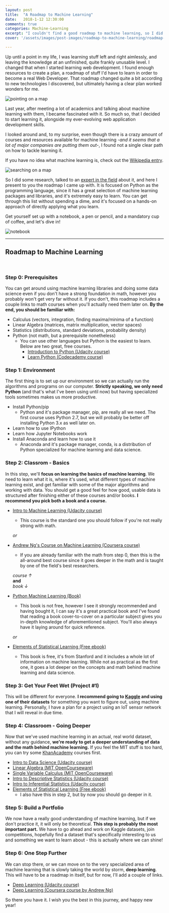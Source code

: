 ```yaml
---
layout: post
title:  "A Roadmap to Machine Learning"
date:   2018-1-12 12:30:00
comments: true
categories: Machine-Learning
excerpt: "I couldn't find a good roadmap to machine learning, so I did some research and created my own."
cover: '/assets/images/post-images/roadmap-to-machine-learning/roadmap-to-machine-learning.jpg'

---
```


Up until a point in my life, I was learning stuff left and right aimlessly, and leaving the knowledge at an unfinished, quite frankly unusable level.
I changed that when I started learning web development. I found enough resources to create a plan, a roadmap of stuff I'd have to learn in order to become a real Web Developer.
That roadmap changed quite a bit according to new technologies I discovered, but ultimately having a clear plan worked wonders for me.

![pointing on a map](/assets/images/post-images/roadmap-to-machine-learning/map1.jpg)

Last year, after meeting a lot of academics and talking about machine learning with them, I became fascinated with it. So much so, that I decided to start learning it, alongside my ever-evolving web application development skills.

I looked around and, to my surprise, even though there is a crazy amount of courses and resources available for machine learning *-and it seems that a lot of major companies are putting them out-*, I found not a single clear path on how to tackle learning it.

If you have no idea what machine learning is, check out the [Wikipedia entry](https://en.wikipedia.org/wiki/Machine_learning).

![searching on a map](/assets/images/post-images/roadmap-to-machine-learning/map2.jpeg)

So I did some research, talked to an [expert in the field](https://ispscientist.wordpress.com) about it, and here I present to you the roadmap I came up with. It is focused on Python as the programming language, since it has a great selection of machine learning packages and libraries, and it's extremely easy to learn. You can get through this list without spending a dime, and it's focused on a hands-on approach of directly applying what you learn.

Get yourself set up with a notebook, a pen or pencil, and a mandatory cup of coffee, and let's dive in!

![notebook](/assets/images/post-images/roadmap-to-machine-learning/map3.jpg) 

***

## Roadmap to Machine Learning

<br>

### Step 0: Prerequisites

You can get around using machine learning libraries and doing some data science even if you don't have a strong foundation in math, however you probably won't get very far without it. If you don't, this roadmap includes a couple links to math courses when you'll actually need them later on. **By the end, you should be familiar with:**

* Calculus (vectors, integration, finding maxima/minima of a function)
* Linear Algebra (matrices, matrix multiplication, vector spaces)
* Statistics (distributions, standard deviations, probability density)
* Python (not math, but a prerequisite nonetheless)
    - You can use other languages but Python is the easiest to learn. Below are two great, free courses.
        - [Introduction to Python (Udacity course)](https://www.udacity.com/course/introduction-to-python--ud1110)
        - [Learn Python (Codecademy course)](https://www.codecademy.com/learn/learn-python)

### Step 1: Environment

The first thing is to set up our environment so we can actually run the algorithms and programs on our computer. **Strictly speaking, we only need Python** (and that's what I've been using until now) but having specialized tools sometimes makes us more productive.

* Install Python/pip
    - Python and it's package manager, pip, are really all we need. The first course uses Python 2.7, but we will probably be better off installing Python 3.x as well later on.
* Learn how to use IPython
* Learn how Jupyter Notebooks work
* Install Anaconda and learn how to use it
    - Anaconda and it's package manager, conda, is a distribution of Python specialized for machine learning and data science.

### Step 2: Classrom - Basics

In this step, we'll **focus on learning the basics of machine learning**. We need to learn what it is, where it's used, what different types of machine learning exist, and get familiar with some of the major algorithms and working with data. You should get a good feel for how good, usable data is structured after finishing either of these courses and/or books. **I recommend you pick both a book and a course.**

* [Intro to Machine Learning (Udacity course)](https://www.udacity.com/course/intro-to-machine-learning--ud120)
    - This course is the standard one you should follow if you're not really strong with math.

    *or*

* [Andrew Ng's Course on Machine Learning (Coursera course)](https://www.coursera.org/learn/machine-learning)
    - If you are already familiar with the math from step 0, then this is the all-around best course since it goes deeper in the math and is taught by one of the field's best researchers.

    *course &uarr;*
    <br>
    **and**
    <br>
    *book &darr;*

* [Python Machine Learning (Book)](https://www.amazon.com/Python-Machine-Learning-scikit-learn-TensorFlow/dp/1787125939)
    - This book is not free, however I see it strongly recommended and having bought it, I can say it's a great practical book and I've found that reading a book cover-to-cover on a particular subject gives you in-depth knowledge of aforementioned subject. You'll also always have it laying around for quick reference.

    *or*

* [Elements of Statistical Learning (Free ebook)](https://web.stanford.edu/~hastie/Papers/ESLII.pdf)
    - This book is free, it's from Stanford and it includes a whole lot of information on machine learning. While not as practical as the first one, it goes a lot deeper on the concepts and math behind machine learning and data science.


### Step 3: Get Your Feet Wet (Project #1)

This will be different for everyone. **I recommend going to [Kaggle](https://www.kaggle.com/) and using one of their datasets** for something you want to figure out, using machine learning. Personally, I have a plan for a project using an IoT sensor network that I will reveal in due time.

### Step 4: Classroom - Going Deeper

Now that we've used machine learning in an actual, real world dataset, without any guidance, **we're ready to get a deeper understanding of data and the math behind machine learning.** If you feel the MIT stuff is too hard, you can try some [KhanAcademy](https://www.khanacademy.org/) courses first.

* [Intro to Data Science (Udacity course)](https://www.udacity.com/course/intro-to-data-science--ud359)
* [Linear Algebra (MIT OpenCourseware)](https://ocw.mit.edu/courses/mathematics/18-06-linear-algebra-spring-2010/)
* [Single Variable Calculus (MIT OpenCourseware)](https://ocw.mit.edu/courses/mathematics/18-01sc-single-variable-calculus-fall-2010/)
* [Intro to Descriptive Statistics (Udacity course)](https://www.udacity.com/course/intro-to-descriptive-statistics--ud827)
* [Intro to Inferential Statistics (Udacity course)](https://www.udacity.com/course/intro-to-inferential-statistics--ud201)
* [Elements of Statistical Learning (Free ebook)](https://web.stanford.edu/~hastie/Papers/ESLII.pdf)
    - I also have this in step 2, but by now you should go deeper in it.

### Step 5: Build a Portfolio

We now have a really good understanding of machine learning, but if we don't practice it, it will only be theoretical. **This step is probably the most important part.** We have to go ahead and work on Kaggle datasets, join competitions, hopefully find a dataset that's specifically interesting to us and something we want to learn about - this is actually where we can shine!

### Step 6: One Step Further

We can stop there, or we can move on to the very specialized area of machine learning that is slowly taking the world by storm, **deep learning**. This will have to be a roadmap in itself, but for now, I'll add a couple of links.

* [Deep Learning (Udacity course)](https://www.udacity.com/course/deep-learning--ud730)
* [Deep Learning (Coursera course by Andrew Ng)](https://www.deeplearning.ai/)

So there you have it. I wish you the best in this journey, and happy new year!